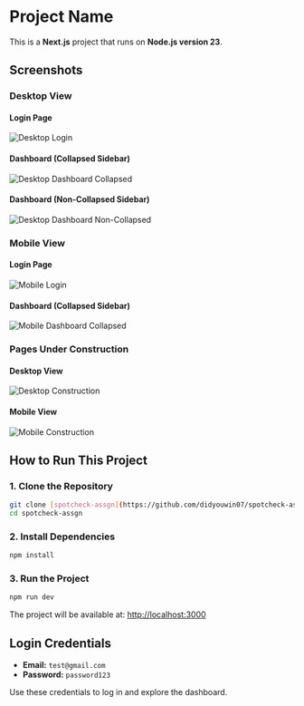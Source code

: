 # Project Name

This is a **Next.js** project that runs on **Node.js version 23**.

## Screenshots

### **Desktop View**
#### Login Page
![Desktop Login](./public/screenshots/login-desktop.jpg)

#### Dashboard (Collapsed Sidebar)
![Desktop Dashboard Collapsed](./public/screenshots/dashboard-desktop-collapsed.jpg)

#### Dashboard (Non-Collapsed Sidebar)
![Desktop Dashboard Non-Collapsed](./public/screenshots/dashboard-desktop.jpg)

### **Mobile View**
#### Login Page
![Mobile Login](./public/screenshots/login-mobile.jpg)

#### Dashboard (Collapsed Sidebar)
![Mobile Dashboard Collapsed](./public/screenshots/dashboard-mobile.jpg)

### **Pages Under Construction**
#### Desktop View
![Desktop Construction](./public/screenshots/wip-desktop.jpg)

#### Mobile View
![Mobile Construction](./public/screenshots/wip-mobile.jpg)

## How to Run This Project

### **1. Clone the Repository**
```bash
git clone [spotcheck-assgn](https://github.com/didyouwin07/spotcheck-assgn.git)
cd spotcheck-assgn
```

### **2. Install Dependencies**
```bash
npm install
```

### **3. Run the Project**
```bash
npm run dev
```

The project will be available at: [http://localhost:3000](http://localhost:3000)

## **Login Credentials**
- **Email:** `test@gmail.com`
- **Password:** `password123`

Use these credentials to log in and explore the dashboard.

